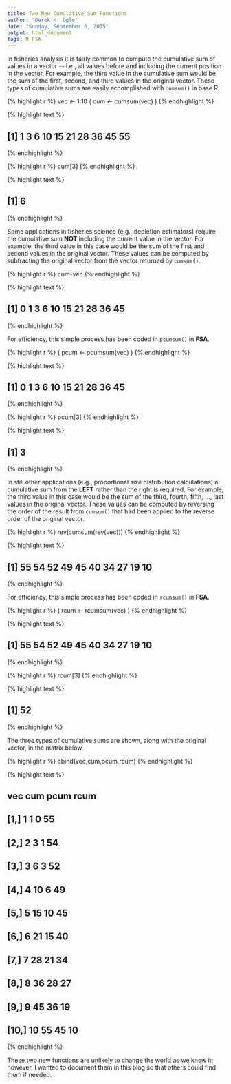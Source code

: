 ```yaml
---
title: Two New Cumulative Sum Functions
author: "Derek H. Ogle"
date: "Sunday, September 6, 2015"
output: html_document
tags: R FSA
---
```






In fisheries analysis it is fairly common to compute the cumulative sum of values in a vector  -- i.e., all values before and including the current position in the vector.  For example, the third value in the cumulative sum would be the sum of the first, second, and third values in the original vector.  These types of cumulative sums are easily accomplished with `cumsum()` in base R.

{% highlight r %}
vec <- 1:10
( cum <- cumsum(vec) )
{% endhighlight %}



{% highlight text %}
##  [1]  1  3  6 10 15 21 28 36 45 55
{% endhighlight %}



{% highlight r %}
cum[3]
{% endhighlight %}



{% highlight text %}
## [1] 6
{% endhighlight %}

Some applications in fisheries science (e.g., depletion estimators) require the cumulative sum **NOT** including the current value in the vector.  For example, the third value in this case would be the sum of the first and second values in the original vector.  These values can be computed by subtracting the original vector from the vector returned by `cumsum()`.


{% highlight r %}
cum-vec
{% endhighlight %}



{% highlight text %}
##  [1]  0  1  3  6 10 15 21 28 36 45
{% endhighlight %}

For efficiency, this simple process has been coded in `pcumsum()` in **FSA**.


{% highlight r %}
( pcum <- pcumsum(vec) )
{% endhighlight %}



{% highlight text %}
##  [1]  0  1  3  6 10 15 21 28 36 45
{% endhighlight %}



{% highlight r %}
pcum[3]
{% endhighlight %}



{% highlight text %}
## [1] 3
{% endhighlight %}

In still other applications (e.g., proportional size distribution calculations) a cumulative sum from the **LEFT** rather than the right is required.  For example, the third value in this case would be the sum of the third, fourth, fifth, ..., last values in the original vector.  These values can be computed by reversing the order of the result from `cumsum()` that had been applied to the reverse order of the original vector.



{% highlight r %}
rev(cumsum(rev(vec)))
{% endhighlight %}



{% highlight text %}
##  [1] 55 54 52 49 45 40 34 27 19 10
{% endhighlight %}

For efficiency, this simple process has been coded in `rcumsum()` in **FSA**.


{% highlight r %}
( rcum <- rcumsum(vec) )
{% endhighlight %}



{% highlight text %}
##  [1] 55 54 52 49 45 40 34 27 19 10
{% endhighlight %}



{% highlight r %}
rcum[3]
{% endhighlight %}



{% highlight text %}
## [1] 52
{% endhighlight %}

The three types of cumulative sums are shown, along with the original vector, in the matrix below.

{% highlight r %}
cbind(vec,cum,pcum,rcum)
{% endhighlight %}



{% highlight text %}
##       vec cum pcum rcum
##  [1,]   1   1    0   55
##  [2,]   2   3    1   54
##  [3,]   3   6    3   52
##  [4,]   4  10    6   49
##  [5,]   5  15   10   45
##  [6,]   6  21   15   40
##  [7,]   7  28   21   34
##  [8,]   8  36   28   27
##  [9,]   9  45   36   19
## [10,]  10  55   45   10
{% endhighlight %}

These two new functions are unlikely to change the world as we know it; however, I wanted to document them in this blog so that others could find them if needed.
